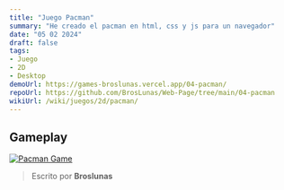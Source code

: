 ```yaml
---
title: "Juego Pacman"
summary: "He creado el pacman en html, css y js para un navegador"
date: "05 02 2024"
draft: false
tags:
- Juego
- 2D
- Desktop
demoUrl: https://games-broslunas.vercel.app/04-pacman/
repoUrl: https://github.com/BrosLunas/Web-Page/tree/main/04-pacman
wikiUrl: /wiki/juegos/2d/pacman/
---
```


## Gameplay
[![Pacman Game](/img/games/pacman.png)](/video/gameplay/pacman.mp4)

> Escrito por **Broslunas**